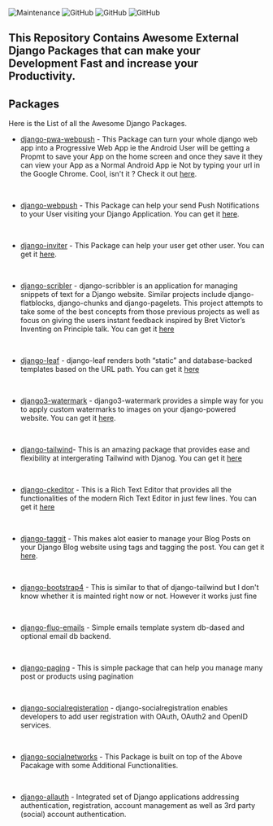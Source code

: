 ![Maintenance](https://img.shields.io/badge/Maintained%3F-YES-green.svg)
![GitHub](https://img.shields.io/badge/Release-PROD-yellow.svg)
![GitHub](https://img.shields.io/badge/Languages-MULTI-blue.svg)
![GitHub](https://img.shields.io/badge/License-MIT-lightgrey.svg)

## This Repository Contains Awesome External Django Packages that can make your Development Fast and increase your Productivity.

## Packages 
Here is the List of all the Awesome Django Packages. 
* [django-pwa-webpush](https://pypi.org/project/django-pwa-webpush/) -  This Package can turn your whole django web app into a Progressive Web App ie the Android User will be getting a Propmt to save your App on the home screen and once they save it they can view your App as a Normal Android App ie Not by typing your url in the Google Chrome. Cool, isn't it ? Check it out [here](https://pypi.org/project/django-pwa-webpush/).
<br>

* [django-webpush](https://pypi.org/project/django-pwa-webpush/) - This Package can help your send Push Notifications to your User visiting your Django Application. You can get it [here](https://pypi.org/project/django-pwa-webpush/).
<br>

* [django-inviter](https://pypi.org/project/django-inviter/) - This Package can help your user get other user. You can get it [here](https://pypi.org/project/django-inviter/).
<br>

* [django-scribler](https://pypi.org/project/django-scribbler/) - django-scribbler is an application for managing snippets of text for a Django website. Similar projects include django-flatblocks, django-chunks and django-pagelets. This project attempts to take some of the best concepts from those previous projects as well as focus on giving the users instant feedback inspired by Bret Victor’s Inventing on Principle talk. You can get it [here](https://pypi.org/project/django-scribbler/)
<br>

* [django-leaf](https://pypi.org/project/django-leaf/) - django-leaf renders both “static” and database-backed templates based on the URL path. You can get it [here](https://pypi.org/project/django-leaf/)
<br>

* [django3-watermark](https://pypi.org/project/django3-watermark/) - django3-watermark provides a simple way for you to apply custom watermarks to images on your django-powered website. You can get it [here](https://pypi.org/project/django3-watermark/).
<br>

* [django-tailwind](https://pypi.org/project/django-tailwind/)- This is an amazing package that provides ease and flexibility at intergerating Tailwind with Djanog. You can get it [here](https://pypi.org/project/django-tailwind/)
<br>

* [django-ckeditor](https://pypi.org/project/django-ckeditor/) - This is a Rich Text Editor that provides all the functionalities of the modern Rich Text Editor in just few lines. You can get it [here](https://pypi.org/project/django-ckeditor/)
<br>

* [django-taggit](https://pypi.org/project/django-taggit/) - This makes alot easier to manage your Blog Posts on your Django Blog website using tags and tagging the post. You can get it [here](https://pypi.org/project/django-taggit/).
<br>

* [django-bootstrap4](https://pypi.org/project/django-bootstrap4/) - This is similar to that of django-tailwind but I don't know whether it is mainted right now or not. However it works just fine 
<br>

* [django-fluo-emails](https://pypi.org/project/django-fluo-emails/) - Simple emails template system db-dased and optional email db backend.
<br>

* [django-paging](https://pypi.org/project/django-paging/) - This is simple package that can help you manage many post or products using pagination
<br>

* [django-socialregisteration](https://django-socialregistration.readthedocs.io/en/latest/) - django-socialregistration enables developers to add user registration with OAuth, OAuth2 and OpenID services.
<br>

* [django-socialnetworks](https://pypi.org/project/django-socialnetworks/) - This Package is built on top of the Above Pacakage with some Additional Functionalities.
<br>

* [django-allauth](https://pypi.org/project/django-allauth/) - Integrated set of Django applications addressing authentication, registration, account management as well as 3rd party (social) account authentication.
<br>

